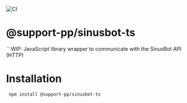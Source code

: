 ![CI](https://github.com/Support-pp/sinusbot-ts/workflows/CI/badge.svg)
# @support-pp/sinusbot-ts
``
WIP: JavaScript library wrapper to communicate with the SinusBot API (HTTP)

# Installation

```bash
 npm install @support-pp/sinusbot-ts
```